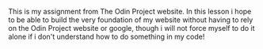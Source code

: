 This is my assignment from The Odin Project website. In this lesson i hope to be able to build the very foundation of my website without having to rely on the Odin Project website or google, though i will not force myself to do it alone if i don't understand how to do something in my code!
